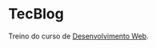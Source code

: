 # TecBlog
Treino do curso de <a href="https://www.udemy.com/course/web-completo/">Desenvolvimento Web<a>.

